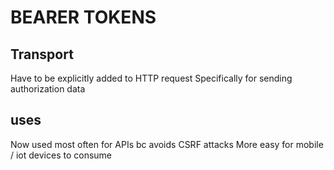 # BEARER TOKENS

## Transport
Have to be explicitly added to HTTP request
Specifically for sending authorization data

## uses
Now used most often for APIs bc avoids CSRF attacks
More easy for mobile / iot devices to consume
